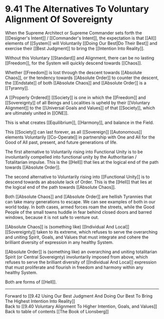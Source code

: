 # 9.41 The Alternatives To Voluntary Alignment Of Sovereignty

When the Supreme Architect or Supreme Commander sets forth the [[Designer's Intent]] / [[Commander's Intent]], the expectation is that [[All]] elements of [[System]] will Voluntarily [[Doing Our Best|Do Their Best]] and exercise their [[Best Judgment]] to bring the [[Intention Into Reality]]. 

Without this Voluntary [[Standard]] and Alignment, there can be no lasting [[Freedom]], for the System will quickly descend towards [[Chaos]]. 

Whether [[Freedom]] is lost through the descent towards [[Absolute Chaos]], or the tendency towards [[Absolute Order]] to counter the descent, the [[Endstate]] of both [[Absolute Chaos]] and [[Absolute Order]] is a [[Tyranny]]. 

A [[Properly Ordered]] [[Society]] is one in which the [[Freedom]] and [[Sovereignty]] of all Beings and Localities is upheld by their [[Voluntary Alignment]] to the [[Universal Goals and Values]] of that [[Society]], which are ultimately united in [[ONE]]. 

This is what creates [[Equilibrium]], [[Harmony]], and balance in the Field. 

This [[Society]] can last forever, as all [[Sovereign]] [[Autonomous]] elements Voluntarily [[Co-Operate]] in partnership with One and All for the Good of All past, present, and future generations of life. 

The first alternative to Voluntarily rising into Functional Unity is to be involuntarily compelled into functional unity by the Authoritarian / Totalitarian impulse. This is the [[Hell]] that lies at the logical end of the path towards [[Absolute Order]]. 

The second alternative to Voluntarily rising into [[Functional Unity]] is to descend towards an absolute lack of Order. This is the [[Hell]] that lies at the logical end of the path towards [[Absolute Chaos]]. 

Both [[Absolute Chaos]] and [[Absolute Order]] are hellish Tyrannies that can take many generations to escape. We can see examples of both in our world today. In both cases, armed forces roam the streets, while the Good People of the small towns huddle in fear behind closed doors and barred windows, because it is not safe to venture out. 

[[Absolute Chaos]] is (something like) [[Individual And Local]] [[Sovereignty]] taken to its extreme, which refuses to serve the overarching and uniting Spirit, Goals, and Values that must integrate and cohere the brilliant diversity of expression in any healthy System. 

[[Absolute Order]] is (something like) an overarching and uniting totalitarian Spirit (or Central Sovereignty) involuntarily imposed from above, which refuses to serve the brilliant diversity of [[Individual And Local]] expression that must proliferate and flourish in freedom and harmony within any healthy System. 

Both are forms of [[Hell]]. 

___

Forward to [[9.42 Using Our Best Judgment And Doing Our Best To Bring The Highest Intention Into Reality]]             
Back to [[9.40 Voluntary Alignment To Higher Intention, Goals, and Values]]                  
Back to table of contents [[The Book of Lionsberg]]  
